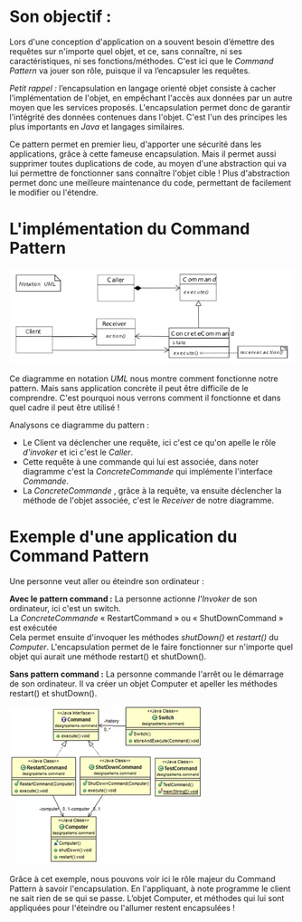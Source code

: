 # Son objectif :

Lors d'une conception d'application on a souvent besoin d’émettre des requêtes sur n'importe quel objet, et ce, sans connaître, ni ses caractéristiques, ni ses fonctions/méthodes. C'est ici que le _Command Pattern_ va jouer son rôle, puisque il va l’encapsuler les requêtes.

_Petit rappel :_ l’encapsulation en langage orienté objet consiste à cacher l'implémentation de l'objet, en empêchant l'accès aux données par un autre moyen que les services proposés. L'encapsulation permet donc de garantir l'intégrité des données contenues dans l'objet. C'est l'un des principes les plus importants en _Java_ et langages similaires.

Ce pattern permet en premier lieu, d'apporter une sécurité dans les applications, grâce à cette fameuse encapsulation. Mais il permet aussi supprimer toutes duplications de code, au moyen d'une abstraction qui va lui permettre de fonctionner sans connaître l'objet cible ! Plus d'abstraction permet donc une meilleure maintenance du code, permettant de facilement le modifier ou l'étendre.

# L'implémentation du Command Pattern

![Uml Design Pattern Command](../images/DesignCommand_UML.png)  

Ce diagramme en notation _UML_  nous montre comment fonctionne notre pattern. Mais sans application concrète il peut être difficile de le comprendre. C'est pourquoi nous verrons comment il fonctionne et dans quel cadre il peut être utilisé !

Analysons ce diagramme du pattern :
-	Le Client va déclencher une requête, ici c'est ce qu'on apelle le rôle _d'invoker_ et ici c'est le _Caller_.
-	Cette requête à une commande qui lui est associée, dans noter diagramme c'est la _ConcreteCommande_ qui implémente l'interface _Commande_.
-	La _ConcreteCommande_ , grâce à la requête, va ensuite déclencher la méthode de l'objet associée, c'est le _Receiver_ de notre diagramme.

# Exemple d'une application du Command Pattern

Une personne veut aller ou éteindre son ordinateur :

**Avec le pattern command :**
La personne actionne _l’Invoker_ de son ordinateur, ici c'est un switch.  
La _ConcreteCommande_ « RestartCommand » ou « ShutDownCommand » est exécutée  
Cela permet ensuite d'invoquer les méthodes _shutDown()_ et _restart()_ du _Computer_. L'encapsulation permet de le faire fonctionner sur n'importe quel objet qui aurait une méthode restart() et shutDown().

**Sans pattern command :** 
La personne commande l'arrêt ou le démarrage de son ordinateur. Il va créer un objet Computer et apeller les méthodes restart() et shutDown().

![Uml of exemple PatternCommand](../images/DesignCommand_exComputer.PNG)

Grâce à cet exemple, nous pouvons voir ici le rôle majeur du Command Pattern à savoir l'encapsulation. En l'appliquant, à note programme le client ne sait rien de se qui se passe. L’objet Computer, et méthodes qui lui sont appliquées pour l'éteindre ou l'allumer restent encapsulées !



